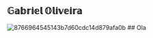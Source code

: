 ##   𝔾𝕒𝕓𝕣𝕚𝕖𝕝 𝕆𝕝𝕚𝕧𝕖𝕚𝕣𝕒
                                                                      


![8766964545143b7d60cdc14d879afa0b](https://github.com/user-attachments/assets/2191f8d0-8ef3-47dd-ac65-5d4573ad2f95) ## Ola
